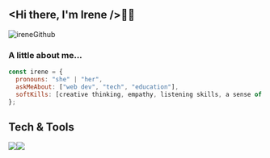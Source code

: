 ## <Hi there, I'm Irene />👋🐘

![ireneGithub](https://user-images.githubusercontent.com/64804110/100788978-20413000-3416-11eb-907d-efacb9c27795.png)

### A little about me...

```javascript
const irene = {
  pronouns: "she" | "her",
  askMeAbout: ["web dev", "tech", "education"],
  softKills: [creative thinking, empathy, listening skills, a sense of humor, taking responsibility]
};
```

## Tech & Tools

<img src = "https://img.shields.io/badge/-HTML5-E34F26?style=flat&logo=html5&logoColor=white"><img src = "https://img.shields.io/badge/-CSS3-1572B6?style=flat&logo=css3&logoColor=white">
